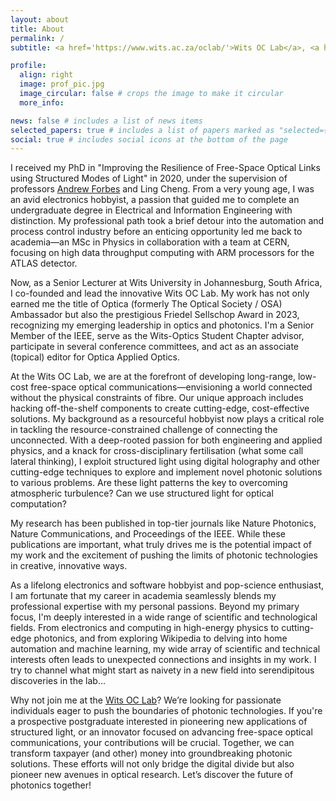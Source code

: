```yaml
---
layout: about
title: About
permalink: /
subtitle: <a href='https://www.wits.ac.za/oclab/'>Wits OC Lab</a>, <a href='https://www.wits.ac.za/eie/'>School of Electrical and Information Engineering</a>, <a href='https://www.wits.ac.za'>Wits University</a>, South Africa

profile:
  align: right
  image: prof_pic.jpg
  image_circular: false # crops the image to make it circular
  more_info: 

news: false # includes a list of news items
selected_papers: true # includes a list of papers marked as "selected={true}"
social: true # includes social icons at the bottom of the page
---
```


I received my PhD in "Improving the Resilience of Free-Space Optical Links using Structured Modes of Light" in 2020, under the supervision of professors [Andrew Forbes](https://structured-light.org/) and Ling Cheng. From a very young age, I was an avid electronics hobbyist, a passion that guided me to complete an undergraduate degree in Electrical and Information Engineering with distinction. My professional path took a brief detour into the automation and process control industry before an enticing opportunity led me back to academia—an MSc in Physics in collaboration with a team at CERN, focusing on high data throughput computing with ARM processors for the ATLAS detector.

Now, as a Senior Lecturer at Wits University in Johannesburg, South Africa, I co-founded and lead the innovative Wits OC Lab. My work has not only earned me the title of Optica (formerly The Optical Society / OSA) Ambassador but also the prestigious Friedel Sellschop Award in 2023, recognizing my emerging leadership in optics and photonics. I'm a Senior Member of the IEEE, serve as the Wits-Optics Student Chapter advisor, participate in several conference committees, and act as an associate (topical) editor for Optica Applied Optics.

At the Wits OC Lab, we are at the forefront of developing long-range, low-cost free-space optical communications—envisioning a world connected without the physical constraints of fibre. Our unique approach includes hacking off-the-shelf components to create cutting-edge, cost-effective solutions. My background as a resourceful hobbyist now plays a critical role in tackling the resource-constrained challenge of connecting the unconnected. With a deep-rooted passion for both engineering and applied physics, and a knack for cross-disciplinary fertilisation (what some call lateral thinking), I exploit structured light using digital holography and other cutting-edge techniques to explore and implement novel photonic solutions to various problems. Are these light patterns the key to overcoming atmospheric turbulence? Can we use structured light for optical computation?

My research has been published in top-tier journals like Nature Photonics, Nature Communications, and Proceedings of the IEEE. While these publications are important, what truly drives me is the potential impact of my work and the excitement of pushing the limits of photonic technologies in creative, innovative ways. 

As a lifelong electronics and software hobbyist and pop-science enthusiast, I am fortunate that my career in academia seamlessly blends my professional expertise with my personal passions. Beyond my primary focus, I'm deeply interested in a wide range of scientific and technological fields. From electronics and computing in high-energy physics to cutting-edge photonics, and from exploring Wikipedia to delving into home automation and machine learning, my wide array of scientific and technical interests often leads to unexpected connections and insights in my work. I try to channel what might start as naivety in a new field into serendipitous discoveries in the lab... 

Why not join me at the [Wits OC Lab](https://www.wits.ac.za/oclab)? We’re looking for passionate individuals eager to push the boundaries of photonic technologies. If you're a prospective postgraduate interested in pioneering new applications of structured light, or an innovator focused on advancing free-space optical communications, your contributions will be crucial. Together, we can transform taxpayer (and other) money into groundbreaking photonic solutions. These efforts will not only bridge the digital divide but also pioneer new avenues in optical research. Let’s discover the future of photonics together!

